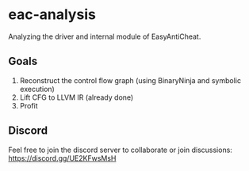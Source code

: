 # eac-analysis
Analyzing the driver and internal module of EasyAntiCheat.

## Goals

1. Reconstruct the control flow graph (using BinaryNinja and symbolic execution)
2. Lift CFG to LLVM IR (already done)
3. Profit

## Discord

Feel free to join the discord server to collaborate or join discussions: https://discord.gg/UE2KFwsMsH